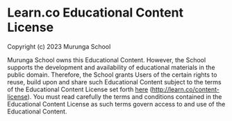 # Learn.co Educational Content License

Copyright (c) 2023 Murunga School

Murunga School owns this Educational Content. However, the School supports the development and availability of educational materials in the
public domain. Therefore, the School grants Users of the certain rights to reuse, build
upon and share such Educational Content subject to the terms of the Educational
Content License set forth [here](http://learn.co/content-license)
(http://learn.co/content-license). You must read carefully the terms and
conditions contained in the Educational Content License as such terms govern
access to and use of the Educational Content.

